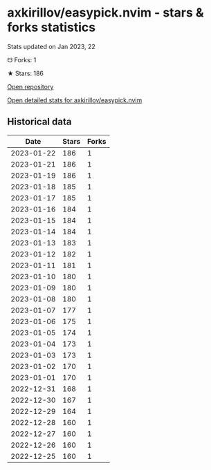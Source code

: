 # axkirillov/easypick.nvim - stars & forks statistics

Stats updated on Jan 2023, 22

☋ Forks: 1

★ Stars: 186

[Open repository](https://github.com/axkirillov/easypick.nvim)

[Open detailed stats for axkirillov/easypick.nvim](https://reviewgithub.com/rep/axkirillov/easypick.nvim)

## Historical data
| Date | Stars | Forks |
|------|-------|-------|
| 2023-01-22 | 186 | 1 | 
| 2023-01-21 | 186 | 1 | 
| 2023-01-19 | 186 | 1 | 
| 2023-01-18 | 185 | 1 | 
| 2023-01-17 | 185 | 1 | 
| 2023-01-16 | 184 | 1 | 
| 2023-01-15 | 184 | 1 | 
| 2023-01-14 | 184 | 1 | 
| 2023-01-13 | 183 | 1 | 
| 2023-01-12 | 182 | 1 | 
| 2023-01-11 | 181 | 1 | 
| 2023-01-10 | 180 | 1 | 
| 2023-01-09 | 180 | 1 | 
| 2023-01-08 | 180 | 1 | 
| 2023-01-07 | 177 | 1 | 
| 2023-01-06 | 175 | 1 | 
| 2023-01-05 | 174 | 1 | 
| 2023-01-04 | 173 | 1 | 
| 2023-01-03 | 173 | 1 | 
| 2023-01-02 | 170 | 1 | 
| 2023-01-01 | 170 | 1 | 
| 2022-12-31 | 168 | 1 | 
| 2022-12-30 | 167 | 1 | 
| 2022-12-29 | 164 | 1 | 
| 2022-12-28 | 160 | 1 | 
| 2022-12-27 | 160 | 1 | 
| 2022-12-26 | 160 | 1 | 
| 2022-12-25 | 160 | 1 | 

